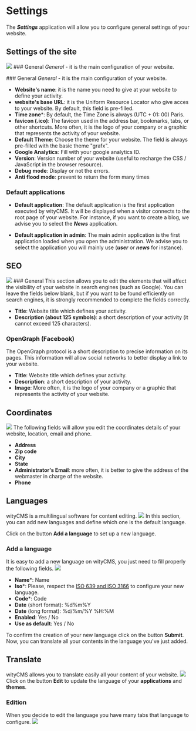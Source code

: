 # Settings

The ***Settings*** application will allow you to configure general settings of your website.

## Settings of the site
![](../images/settings-configure.png)
### General
*General* - it is the main configuration of your website.

### General
*General* - it is the main configuration of your website.

* **Website's name**: it is the name you need to give at your website to define your activity.
* **website's base URL**: it is the Uniform Resource Locator who give acces to your website. By default, this field is pre-filled.
* **Time zone***: By default, the Time Zone is always (UTC + 01: 00) Paris.
* **favicon (.ico)**: The favicon used in the address bar, bookmarks, tabs, or other shortcuts. More often, it is the logo of your company or a graphic that represents the activity of your website.
* **Default Theme**: Choose the theme for your website. The field is always pre-filled with the basic theme "grafx".
* **Google Analytics**: Fill with your google analytics ID.
* **Version**: Version number of your website (useful to recharge the CSS / JavaScript in the browser resource).
* **Debug mode**: Display or not the errors.
* **Anti flood mode**: prevent to return the form many times

### Default applications

* **Default application**: The default application is the first application executed by wityCMS. It will be displayed when a visitor connects to the root page of your website. For instance, if you want to create a blog, we advise you to select the ***News*** application.

* **Default application in admin**: The main admin application is the first application loaded when you open the administration. We advise you to select the application you will mainly use (***user*** or ***news*** for instance).

## SEO
![](../images/settings-seo.png)
### General
This section allows you to edit the elements that will affect the visibility of your website in search engines (such as Google). You can leave the fields below blank, but if you want to be found efficiently on search engines, it is strongly recommended to complete the fields correctly.

* **Title**: Website title which defines your activity.
* **Description (about 125 symbols)**: a short description of your activity (it cannot exceed 125 characters).

### OpenGraph (Facebook)
The OpenGraph protocol is a short description to precise information on its pages. This information will allow social networks to better display a link to your website.

* **Title**: Website title which defines your activity.
* **Description**: a short description of your activity.
* **Image**: More often, it is the logo of your company or a graphic that represents the activity of your website.

## Coordinates
![](../images/settings-contact-details.png)
The following fields will allow you edit the coordinates details of your website, location, email and phone.

* **Address**
* **Zip code**
* **City**
* **State**
* **Administrator's Email**: more often, it is better to give the address of the webmaster in charge of the website.
* **Phone**

## Languages
wityCMS is a multilingual software for content editing.
![](../images/settings-languages.png)
In this section, you can add new languages and define which one is the default language.

Click on the button **Add a language** to set up a new language.

### Add a language
It is easy to add a new language on wityCMS, you just need to fill properly the following fields.
![](../images/settings-languages-add.png)

* **Name***:  Name
* **Iso***: Please, respect the [ISO 639 and ISO 3166](http://www.localeplanet.com/icu/) to configure your new language.
* **Code***: Code
* **Date** (short format): %d%m%Y
* **Date** (long format): %d/%m/%Y %H:%M
* **Enabled**: Yes / No
* **Use as default**: Yes / No

To confirm the creation of your new language click on the button **Submit**.
Now, you can translate all your contents in the language you've just added.

## Translate
wityCMS allows you to translate easily all your content of your website.
![](../images/settings-translate.png)
Click on the button **Edit** to update the language of your **applications** and **themes**.

### Edition
When you decide to edit the language you have many tabs that language to configure. 
![](../images/settings-translate-detail.png)